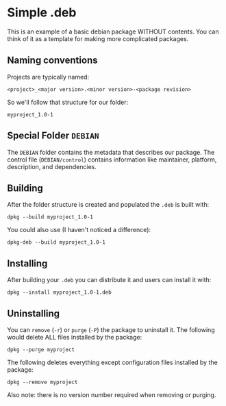 # Simple .deb

This is an example of a basic debian package WITHOUT contents. You can
think of it as a template for making more complicated packages.

## Naming conventions

Projects are typically named:

	<project>_<major version>.<minor version>-<package revision>

So we'll follow that structure for our folder:

	myproject_1.0-1

## Special Folder `DEBIAN`

The `DEBIAN` folder contains the metadata that describes our package.
The control file (`DEBIAN/control`) contains information like maintainer,
platform, description, and dependencies.

## Building

After the folder structure is created and populated the `.deb` is built
with:

	dpkg --build myproject_1.0-1

You could also use (I haven't noticed a difference):

	dpkg-deb --build myproject_1.0-1

## Installing

After building your `.deb` you can distribute it and users can install it
with:

	dpkg --install myproject_1.0-1.deb

## Uninstalling

You can `remove` (`-r`) or `purge` (`-P`) the package to uninstall it.
The following would delete ALL files installed by the package:

	dpkg --purge myproject

The following deletes everything except configuration files installed
by the package:

	dpkg --remove myproject

Also note: there is no version number required when removing or purging.
